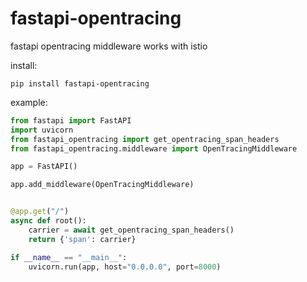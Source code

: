 # fastapi-opentracing
fastapi opentracing middleware works with istio

install:

```
pip install fastapi-opentracing
```
   
example:

```python
from fastapi import FastAPI
import uvicorn
from fastapi_opentracing import get_opentracing_span_headers
from fastapi_opentracing.middleware import OpenTracingMiddleware

app = FastAPI()

app.add_middleware(OpenTracingMiddleware)


@app.get("/")
async def root():
    carrier = await get_opentracing_span_headers()
    return {'span': carrier}

if __name__ == "__main__":
    uvicorn.run(app, host="0.0.0.0", port=8000)
```
